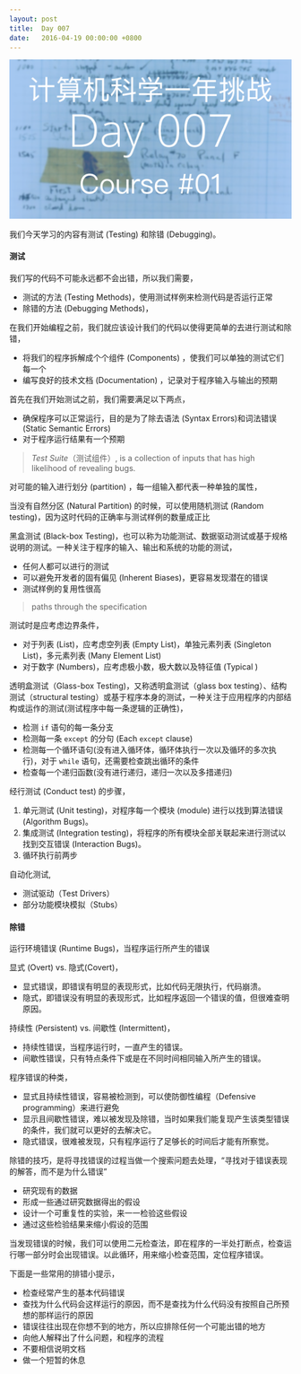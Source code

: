 ```yaml
---
layout: post
title:  Day 007
date:   2016-04-19 00:00:00 +0800
---
```


![](/images/Day007.png)

我们今天学习的内容有测试 (Testing) 和除错 (Debugging)。

#### 测试

我们写的代码不可能永远都不会出错，所以我们需要，

- 测试的方法 (Testing Methods)，使用测试样例来检测代码是否运行正常
- 除错的方法 (Debugging Methods)，

在我们开始编程之前，我们就应该设计我们的代码以使得更简单的去进行测试和除错，

- 将我们的程序拆解成个个组件 (Components) ，使我们可以单独的测试它们每一个
- 编写良好的技术文档 (Documentation) ，记录对于程序输入与输出的预期

首先在我们开始测试之前，我们需要满足以下两点，

- 确保程序可以正常运行，目的是为了除去语法 (Syntax Errors)和词法错误 (Static Semantic Errors)
- 对于程序运行结果有一个预期

> *Test Suite*（测试组件）, is a collection of inputs that has high likelihood of revealing bugs.

对可能的输入进行划分 (partition) ，每一组输入都代表一种单独的属性，

当没有自然分区 (Natural Partition) 的时候，可以使用随机测试 (Random testing)，因为这时代码的正确率与测试样例的数量成正比

黑盒测试 (Black-box Testing)，也可以称为功能测试、数据驱动测试或基于规格说明的测试。一种关注于程序的输入、输出和系统的功能的测试，
- 任何人都可以进行的测试
- 可以避免开发者的固有偏见 (Inherent Biases)，更容易发现潜在的错误
- 测试样例的复用性很高

> paths through the specification

测试时是应考虑边界条件，

- 对于列表 (List)，应考虑空列表 (Empty List)，单独元素列表 (Singleton List)，多元素列表 (Many Element List)
- 对于数字 (Numbers)，应考虑极小数，极大数以及特征值 (Typical )

透明盒测试（Glass-box Testing)，又称透明盒测试（glass box testing）、结构测试（structural testing）或基于程序本身的测试，一种关注于应用程序的内部结构或运作的测试(测试程序中每一条逻辑的正确性)，

- 检测 `if` 语句的每一条分支
- 检测每一条 `except` 的分句 (Each `except` clause)
- 检测每一个循环语句(没有进入循环体，循环体执行一次以及循环的多次执行)，对于 `while` 语句，还需要检查跳出循环的条件
- 检查每一个递归函数(没有进行递归，递归一次以及多措递归)

经行测试 (Conduct test) 的步骤，

1. 单元测试 (Unit testing)，对程序每一个模块 (module) 进行以找到算法错误 (Algorithm Bugs)。
2. 集成测试 (Integration testing)，将程序的所有模块全部关联起来进行测试以找到交互错误 (Interaction Bugs)。
3. 循环执行前两步

自动化测试,
- 测试驱动（Test Drivers）
- 部分功能模块模拟（Stubs）

#### 除错

运行环境错误 (Runtime Bugs)，当程序运行所产生的错误

显式 (Overt) vs. 隐式(Covert)，

- 显式错误，即错误有明显的表现形式，比如代码无限执行，代码崩溃。
- 隐式，即错误没有明显的表现形式，比如程序返回一个错误的值，但很难查明原因。

持续性 (Persistent) vs. 间歇性 (Intermittent)，

- 持续性错误，当程序运行时，一直产生的错误。
- 间歇性错误，只有特点条件下或是在不同时间相同输入所产生的错误。

程序错误的种类，

- 显式且持续性错误，容易被检测到，可以使防御性编程（Defensive programming）来进行避免
- 显示且间歇性错误，难以被发现及除错，当时如果我们能复现产生该类型错误的条件，我们就可以更好的去解决它。
- 隐式错误，很难被发现，只有程序运行了足够长的时间后才能有所察觉。

除错的技巧，是将寻找错误的过程当做一个搜索问题去处理，“寻找对于错误表现的解答，而不是为什么错误”

- 研究现有的数据
- 形成一些通过研究数据得出的假设
- 设计一个可重复性的实验，来一一检验这些假设
- 通过这些检验结果来缩小假设的范围

当发现错误的时候，我们可以使用二元检查法，即在程序的一半处打断点，检查运行哪一部分时会出现错误。以此循环，用来缩小检查范围，定位程序错误。

下面是一些常用的排错小提示，

- 检查经常产生的基本代码错误
- 查找为什么代码会这样运行的原因，而不是查找为什么代码没有按照自己所预想的那样运行的原因
- 错误往往出现在你想不到的地方，所以应排除任何一个可能出错的地方
- 向他人解释出了什么问题，和程序的流程
- 不要相信说明文档
- 做一个短暂的休息
